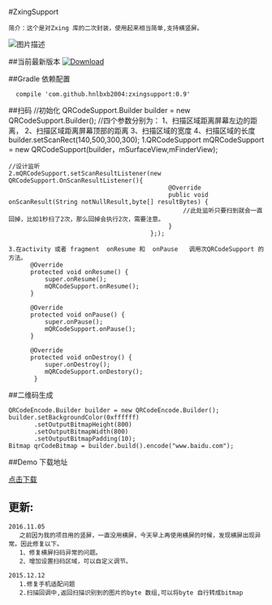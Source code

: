 #ZxingSupport

    简介：这个是对Zxing 库的二次封装，使用起来相当简单,支持横竖屏。

![图片描述](./tools/device-2015-09-23-142035.png)

##当前最新版本
[ ![Download](https://api.bintray.com/packages/hnlbxb2004/maven/zxing-support/images/download.svg) ](https://bintray.com/hnlbxb2004/maven/zxing-support/_latestVersion)

##Gradle 依赖配置

      compile 'com.github.hnlbxb2004:zxingsupport:0.9'

##扫码
    //初始化
      QRCodeSupport.Builder builder = new QRCodeSupport.Builder();
       //四个参数分别为：
       1、扫描区域距离屏幕左边的距离，
       2、扫描区域距离屏幕顶部的距离
       3、扫描区域的宽度
       4、扫描区域的长度
      builder.setScanRect(140,500,300,300);
    1.QRCodeSupport mQRCodeSupport = new QRCodeSupport(builder，mSurfaceView,mFinderView);


    //设计监听
    2.mQRCodeSupport.setScanResultListener(new QRCodeSupport.OnScanResultListener(){
                                                @Override
                                                public void onScanResult(String notNullResult,byte[] resultBytes) {
                                                    //此处监听只要扫到就会一直回掉，比如1秒扫了2次，那么回掉会执行2次，需要注意。
                                                }
                                           };);

    3.在activity 或者 fragment  onResume 和  onPause   调用次QRCodeSupport 的方法。
          @Override
          protected void onResume() {
              super.onResume();
              mQRCodeSupport.onResume();
          }

          @Override
          protected void onPause() {
              super.onPause();
              mQRCodeSupport.onPause();
          }

          @Override
          protected void onDestroy() {
              super.onDestroy();
              mQRCodeSupport.onDestory();
           }



##二维码生成

    QRCodeEncode.Builder builder = new QRCodeEncode.Builder();
    builder.setBackgroundColor(0xffffff)
           .setOutputBitmapHeight(800)
           .setOutputBitmapWidth(800)
           .setOutputBitmapPadding(10);
    Bitmap qrCodeBitmap = builder.build().encode("www.baidu.com");



##Demo 下载地址


[点击下载](https://raw.githubusercontent.com/hnlbxb2004/ZxingSupport/master/tools/scan_demo.apk)



## 更新:
    2016.11.05
       之前因为我的项目用的竖屏，一直没用横屏，今天早上再使用横屏的时候，发现横屏出现异常。因此修复以下。
       1、修复横屏扫码异常的问题。
       2、增加设置扫码区域，可以自定义调节。

    2015.12.12
       1.修复手机适配问题
       2.扫描回调中,返回扫描识别到的图片的byte 数组,可以将byte 自行转成bitmap


